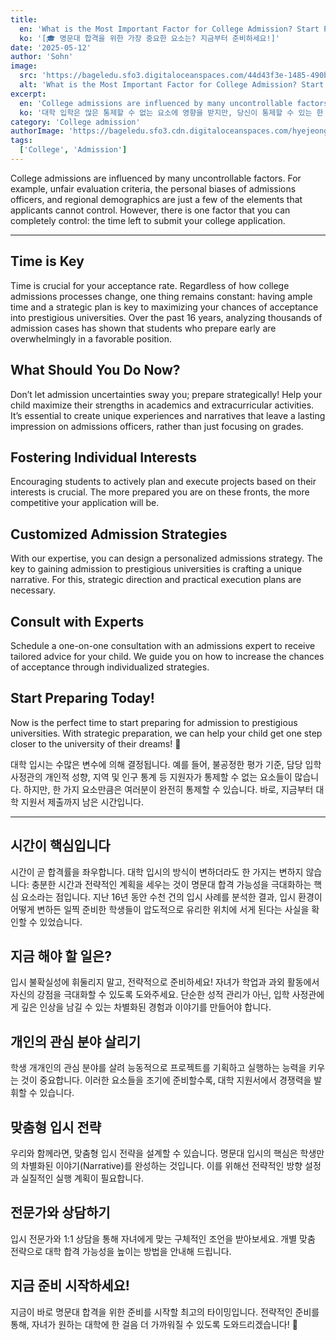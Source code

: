 ```yaml
---
title:
  en: 'What is the Most Important Factor for College Admission? Start Preparing Now!'
  ko: '[🎓 명문대 합격을 위한 가장 중요한 요소는? 지금부터 준비하세요!]'
date: '2025-05-12'
author: 'Sohn'
image:
  src: 'https://bageledu.sfo3.digitaloceanspaces.com/44d43f3e-1485-490b-8ff2-93cd820e293a.jpeg'
  alt: 'What is the Most Important Factor for College Admission? Start Preparing Now!'
excerpt:
  en: 'College admissions are influenced by many uncontrollable factors, but one aspect you can control is the time you have left to prepare.'
  ko: '대학 입학은 많은 통제할 수 없는 요소에 영향을 받지만, 당신이 통제할 수 있는 한 가지 측면은 준비할 수 있는 남은 시간입니다.'
category: 'College admission'
authorImage: 'https://bageledu.sfo3.cdn.digitaloceanspaces.com/hyejeong.jpg'
tags:
  ['College', 'Admission']
---
```


<div class="en-content" x-show="$store.language !== 'ko'">


<p>
  College admissions are influenced by many uncontrollable factors. For example, unfair evaluation criteria, the personal biases of admissions officers, and regional demographics are just a few of the elements that applicants cannot control. However, there is one factor that you can completely control: the time left to submit your college application.
</p>

<hr />

<h2>Time is Key</h2>
<p>
  Time is crucial for your acceptance rate. Regardless of how college admissions processes change, one thing remains constant: having ample time and a strategic plan is key to maximizing your chances of acceptance into prestigious universities. Over the past 16 years, analyzing thousands of admission cases has shown that students who prepare early are overwhelmingly in a favorable position.
</p>

<h2>What Should You Do Now?</h2>
<p>
  Don’t let admission uncertainties sway you; prepare strategically! Help your child maximize their strengths in academics and extracurricular activities. It’s essential to create unique experiences and narratives that leave a lasting impression on admissions officers, rather than just focusing on grades. 
</p>

<h2>Fostering Individual Interests</h2>
<p>
  Encouraging students to actively plan and execute projects based on their interests is crucial. The more prepared you are on these fronts, the more competitive your application will be. 
</p>

<h2>Customized Admission Strategies</h2>
<p>
  With our expertise, you can design a personalized admissions strategy. The key to gaining admission to prestigious universities is crafting a unique narrative. For this, strategic direction and practical execution plans are necessary.
</p>

<h2>Consult with Experts</h2>
<p>
  Schedule a one-on-one consultation with an admissions expert to receive tailored advice for your child. We guide you on how to increase the chances of acceptance through individualized strategies. 
</p>

<h2>Start Preparing Today!</h2>
<p>
  Now is the perfect time to start preparing for admission to prestigious universities. With strategic preparation, we can help your child get one step closer to the university of their dreams! 🚀
</p>

</div>

<div class="ko-content" x-show="$store.language === 'ko'">


<p>
  대학 입시는 수많은 변수에 의해 결정됩니다. 예를 들어, 불공정한 평가 기준, 담당 입학 사정관의 개인적 성향, 지역 및 인구 통계 등 지원자가 통제할 수 없는 요소들이 많습니다. 하지만, 한 가지 요소만큼은 여러분이 완전히 통제할 수 있습니다. 바로, 지금부터 대학 지원서 제출까지 남은 시간입니다.
</p>

<hr />

<h2>시간이 핵심입니다</h2>
<p>
  시간이 곧 합격률을 좌우합니다. 대학 입시의 방식이 변하더라도 한 가지는 변하지 않습니다: 충분한 시간과 전략적인 계획을 세우는 것이 명문대 합격 가능성을 극대화하는 핵심 요소라는 점입니다. 지난 16년 동안 수천 건의 입시 사례를 분석한 결과, 입시 환경이 어떻게 변하든 일찍 준비한 학생들이 압도적으로 유리한 위치에 서게 된다는 사실을 확인할 수 있었습니다.
</p>

<h2>지금 해야 할 일은?</h2>
<p>
  입시 불확실성에 휘둘리지 말고, 전략적으로 준비하세요! 자녀가 학업과 과외 활동에서 자신의 강점을 극대화할 수 있도록 도와주세요. 단순한 성적 관리가 아닌, 입학 사정관에게 깊은 인상을 남길 수 있는 차별화된 경험과 이야기를 만들어야 합니다.
</p>

<h2>개인의 관심 분야 살리기</h2>
<p>
  학생 개개인의 관심 분야를 살려 능동적으로 프로젝트를 기획하고 실행하는 능력을 키우는 것이 중요합니다. 이러한 요소들을 조기에 준비할수록, 대학 지원서에서 경쟁력을 발휘할 수 있습니다.
</p>

<h2>맞춤형 입시 전략</h2>
<p>
  우리와 함께라면, 맞춤형 입시 전략을 설계할 수 있습니다. 명문대 입시의 핵심은 학생만의 차별화된 이야기(Narrative)를 완성하는 것입니다. 이를 위해선 전략적인 방향 설정과 실질적인 실행 계획이 필요합니다.
</p>

<h2>전문가와 상담하기</h2>
<p>
  입시 전문가와 1:1 상담을 통해 자녀에게 맞는 구체적인 조언을 받아보세요. 개별 맞춤 전략으로 대학 합격 가능성을 높이는 방법을 안내해 드립니다.
</p>

<h2>지금 준비 시작하세요!</h2>
<p>
  지금이 바로 명문대 합격을 위한 준비를 시작할 최고의 타이밍입니다. 전략적인 준비를 통해, 자녀가 원하는 대학에 한 걸음 더 가까워질 수 있도록 도와드리겠습니다! 🚀
</p>

</div>